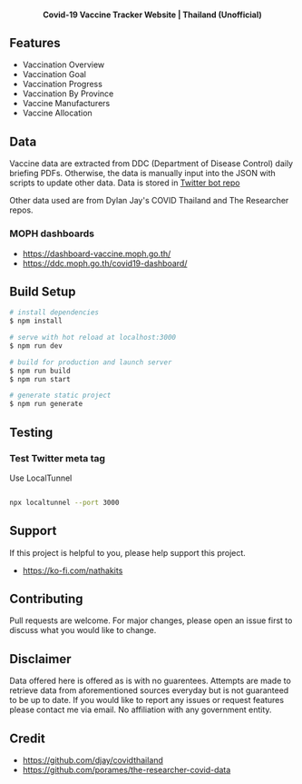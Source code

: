 <h4 align="center">
  Covid-19 Vaccine Tracker Website | Thailand (Unofficial)
</h4>

## Features
- Vaccination Overview
- Vaccination Goal
- Vaccination Progress
- Vaccination By Province
- Vaccine Manufacturers
- Vaccine Allocation

<!-- ### Coming soon -->
<!-- - Vaccine by province -->

## Data
Vaccine data are extracted from DDC (Department of Disease Control) daily briefing PDFs.
Otherwise, the data is manually input into the JSON with scripts to update other data.
Data is stored in [Twitter bot repo](https://github.com/nathakits/covid-tracker-twitter-bot)

Other data used are from Dylan Jay's COVID Thailand and The Researcher repos.

### MOPH dashboards
- https://dashboard-vaccine.moph.go.th/
- https://ddc.moph.go.th/covid19-dashboard/

## Build Setup

```bash
# install dependencies
$ npm install

# serve with hot reload at localhost:3000
$ npm run dev

# build for production and launch server
$ npm run build
$ npm run start

# generate static project
$ npm run generate
```

## Testing
### Test Twitter meta tag
Use LocalTunnel

```bash

npx localtunnel --port 3000
```

## Support
If this project is helpful to you, please help support this project.
- https://ko-fi.com/nathakits

## Contributing
Pull requests are welcome. For major changes, please open an issue first to discuss what you would like to change.

## Disclaimer
Data offered here is offered as is with no guarentees.
Attempts are made to retrieve data from aforementioned sources everyday but is not guaranteed to be up to date.
If you would like to report any issues or request features please contact me via email.
No affiliation with any government entity.

## Credit
- https://github.com/djay/covidthailand
- https://github.com/porames/the-researcher-covid-data